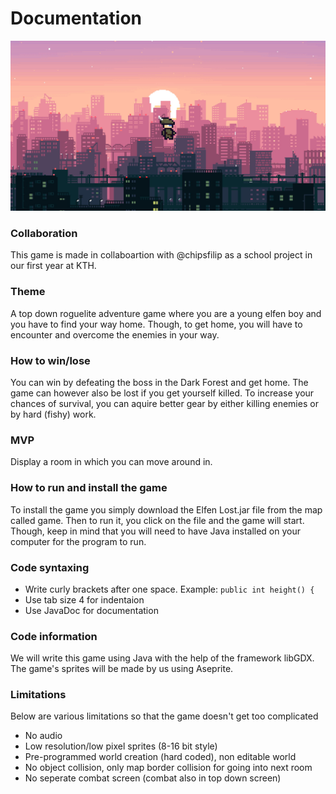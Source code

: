 # Documentation
![Screenshot of the game](game/assets/gamepic.png)

### Collaboration
This game is made in collaboartion with @chipsfilip as a school project in our first year at KTH.

### Theme
A top down roguelite adventure game where you are a young elfen boy and you have to find your way home. Though, to get home, you will have to encounter and overcome the enemies in your way.

### How to win/lose
You can win by defeating the boss in the Dark Forest and get home. The game can however also be lost if you get yourself killed. To increase your chances of survival, you can aquire better gear by either killing enemies or by hard (fishy) work.

### MVP
Display a room in which you can move around in.

### How to run and install the game
To install the game you simply download the Elfen Lost.jar file from the map called game. Then to run it, you click on the file and the game will start. Though, keep in mind that you will need to have Java installed on your computer for the program to run.

### Code syntaxing
* Write curly brackets after one space. Example: `public int height() {`
* Use tab size 4 for indentaion 
* Use JavaDoc for documentation

### Code information
We will write this game using Java with the help of the framework libGDX. The game's sprites will be made by us using Aseprite.

### Limitations
Below are various limitations so that the game doesn't get too complicated
* No audio
* Low resolution/low pixel sprites (8-16 bit style)
* Pre-programmed world creation (hard coded), non editable world
* No object collision, only map border collision for going into next room
* No seperate combat screen (combat also in top down screen)
